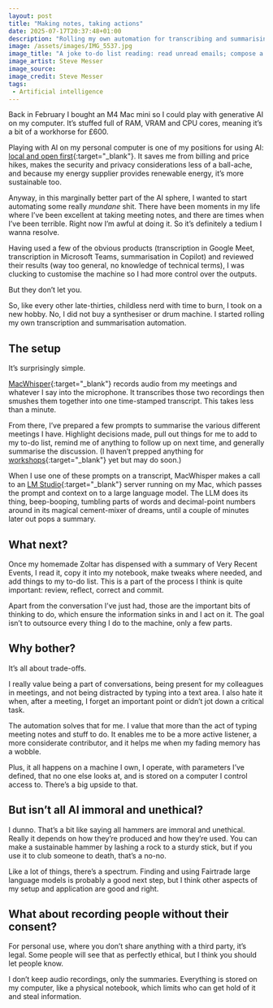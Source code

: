 ```yaml
---
layout: post
title: "Making notes, taking actions"
date: 2025-07-17T20:37:48+01:00
description: "Rolling my own automation for transcribing and summarising meetings. It’s surprisingly simple with some free tools."
image: /assets/images/IMG_5537.jpg
image_title: "A joke to-do list reading: read unread emails; compose a literary masterpiece; make each day 1% less shit. The final task is ticked off as completed."
image_artist: Steve Messer
image_source:
image_credit: Steve Messer
tags:
 - Artificial intelligence
---
```


Back in February I bought an M4 Mac mini so I could play with generative AI on my computer. It’s stuffed full of RAM, VRAM and CPU cores, meaning it’s a bit of a workhorse for £600. 

Playing with AI on my personal computer is one of my positions for using AI: [local and open first](https://boringmagi.cc/2024/12/08/our-positions-on-generative-ai/#local-and-open-first){:target="_blank"}. It saves me from billing and price hikes, makes the security and privacy considerations less of a ball-ache, and because my energy supplier provides renewable energy, it’s more sustainable too. 

Anyway, in this marginally better part of the AI sphere, I wanted to start automating some really _mundane_ shit. There have been moments in my life where I’ve been excellent at taking meeting notes, and there are times when I’ve been terrible. Right now I’m awful at doing it. So it’s definitely a tedium I wanna resolve.

Having used a few of the obvious products (transcription in Google Meet, transcription in Microsoft Teams, summarisation in Copilot) and reviewed their results (way too general, no knowledge of technical terms), I was clucking to customise the machine so I had more control over the outputs.

But they don’t let you.

So, like every other late-thirties, childless nerd with time to burn, I took on a new hobby. No, I did not buy a synthesiser or drum machine. I started rolling my own transcription and summarisation automation.

## The setup

It’s surprisingly simple. 

[MacWhisper](https://goodsnooze.gumroad.com/l/macwhisper){:target="_blank"} records audio from my meetings and whatever I say into the microphone. It transcribes those two recordings then smushes them together into one time-stamped transcript. This takes less than a minute.

From there, I’ve prepared a few prompts to summarise the various different meetings I have. Highlight decisions made, pull out things for me to add to my to-do list, remind me of anything to follow up on next time, and generally summarise the discussion. (I haven’t prepped anything for [workshops](https://www.nngroup.com/articles/workshops-vs-meetings/){:target="_blank"} yet but may do soon.)

When I use one of these prompts on a transcript, MacWhisper makes a call to an [LM Studio](https://lmstudio.ai){:target="_blank"} server running on my Mac, which passes the prompt and context on to a large language model. The LLM does its thing, beep-booping, tumbling parts of words and decimal-point numbers around in its magical cement-mixer of dreams, until a couple of minutes later out pops a summary. 

## What next?

Once my homemade Zoltar has dispensed with a summary of Very Recent Events, I read it, copy it into my notebook, make tweaks where needed, and add things to my to-do list. This is a part of the process I think is quite important: review, reflect, correct and commit.

Apart from the conversation I’ve just had, those are the important bits of thinking to do, which ensure the information sinks in and I act on it. The goal isn’t to outsource every thing I do to the machine, only a few parts. 

## Why bother?

It’s all about trade-offs. 

I really value being a part of conversations, being present for my colleagues in meetings, and not being distracted by typing into a text area. I also hate it when, after a meeting, I forget an important point or didn’t jot down a critical task. 

The automation solves that for me. I value that more than the act of typing meeting notes and stuff to do. It enables me to be a more active listener, a more considerate contributor, and it helps me when my fading memory has a wobble. 

Plus, it all happens on a machine I own, I operate, with parameters I’ve defined, that no one else looks at, and is stored on a computer I control access to. There’s a big upside to that. 

## But isn’t all AI immoral and unethical?

I dunno. That’s a bit like saying all hammers are immoral and unethical. Really it depends on how they’re produced and how they’re used. You can make a sustainable hammer by lashing a rock to a sturdy stick, but if you use it to club someone to death, that’s a no-no. 

Like a lot of things, there’s a spectrum. Finding and using Fairtrade large language models is probably a good next step, but I think other aspects of my setup and application are good and right. 

## What about recording people without their consent?

For personal use, where you don’t share anything with a third party, it’s legal. Some people will see that as perfectly ethical, but I think you should let people know. 

I don’t keep audio recordings, only the summaries. Everything is stored on my computer, like a physical notebook, which limits who can get hold of it and steal information.